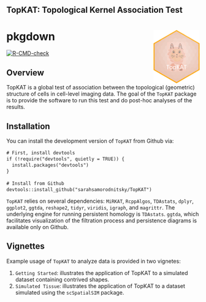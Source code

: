 ## TopKAT: Topological Kernel Association Test

# pkgdown <img src="man/figures/TopKAT_hex.png" align="right" alt="" width="120" />

<!-- badges: start -->
[![R-CMD-check](https://github.com/sarahsamorodnitsky/TopKAT/actions/workflows/R-CMD-check.yaml/badge.svg)](https://github.com/sarahsamorodnitsky/TopKAT/actions/workflows/R-CMD-check.yaml)
<!-- badges: end -->


## Overview

TopKAT is a global test of association between the topological (geometric) structure of cells in cell-level imaging data. The goal of the `TopKAT` package is to provide the software to run this test and do post-hoc analyses of the results. 

## Installation

You can install the development version of `TopKAT` from Github via:
```
# First, install devtools
if (!require("devtools", quietly = TRUE)) {
  install.packages("devtools")
}

# Install from Github
devtools::install_github("sarahsamorodnitsky/TopKAT")
```
`TopKAT` relies on several dependencies: `MiRKAT`, `RcppAlgos`, `TDAstats`, `dplyr`, `ggplot2`, `ggtda`, `reshape2`, `tidyr`, `viridis`, `igraph`, and `magrittr`. The underlying engine for running persistent homology is `TDAstats`. `ggtda`, which facilitates visualization of the filtration process and persistence diagrams is available only on Github. 

## Vignettes

Example usage of `TopKAT` to analyze data is provided in two vignetes:

1. `Getting Started`: illustrates the application of TopKAT to a simulated dataset containing contrived shapes.
2. `Simulated Tissue`: illustrates the application of TopKAT to a dataset simulated using the `scSpatialSIM` package. 
